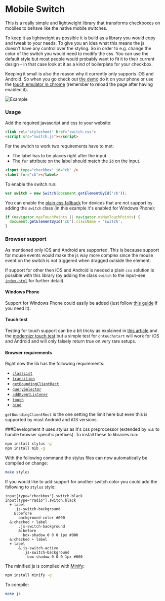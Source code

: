 Mobile Switch
=============


This is a really simple and lightweight library that transforms checkboxes on mobiles to behave like the native mobile switches.

To keep it as lightweight as possible it is build as a library you would copy and tweak to your needs. To give you an idea what this means the js doesn't have any control over the styling. So in order to e.g. change the color of the switch you would need to modify the css. You can use the default style but most people would probably want to fit it to their current design - in that case look at it as a kind of boilerplate for your checkbox.

Keeping it small is also the reason why it currently only supports iOS and Android. So when you go check out [the demo](https://tmpethick.github.io/switch/demo.html) do it on your phone or use the [touch emulator in chrome](https://developer.chrome.com/devtools/docs/mobile-emulation#emulate-touch-events) (remember to reload the page after having enabled it).

![Example](https://tmpethick.github.io/switch/images/example.gif)


### Usage
Add the required javascript and css to your website:
```html
<link rel="stylesheet" href="switch.css">
<script src="switch.js"></script>
```

For the switch to work two requirements have to met:
* The label has to be places right after the input.
* The `for` attribute on the label should match the `id` on the input.

```html
<input type="checkbox" id="cb" />
<label for="cb"></label>
```

To enable the switch run:
```js
var switch = new Switch(document.getElementById('cb'));
```

You can enable the [plain css fallback](https://tmpethick.github.io/switch/demo.html#css-switch) for devices that are not support by adding the `switch` class (in this example it's enabled for Windows Phone):
```js
if (navigator.maxTouchPoints || navigator.msMaxTouchPoints) {
  document.getElementById('cb').className = 'switch';
}
```


### Browser support
As mentioned only iOS and Android are supported. This is because support for mouse events would make the js way more complex since the mouse event on the switch is not triggered when dragged outside the element.

If support for other then iOS and Android is needed a plain `css` solution is possible with this library (by adding the class `switch` to the input–see [`index.html`](index.html) for further detail).

#### Windows Phone
Support for Windows Phone could easily be added (just follow [this guide](http://blogs.windows.com/windows_phone/b/wpdev/archive/2012/11/15/adapting-your-webkit-optimized-site-for-internet-explorer-10.aspx#step4) if you need it).

#### Touch test
Testing for touch support can be a bit tricky as explained in [this article](http://www.stucox.com/blog/you-cant-detect-a-touchscreen/) and the [modernizr touch test](https://github.com/Modernizr/Modernizr/blob/master/feature-detects/touchevents.js) but  a simple test for `ontouchstart` will work for iOS and Android and will only falsely return true on very rare setups.

#### Browser requirements
Right now the lib has the following requirements:
* [`classList`](http://caniuse.com/classlist)
* [`transition`](http://caniuse.com/transition)
* [`getBoundingClientRect`](https://developer.mozilla.org/en-US/docs/Web/API/Element.getBoundingClientRect#Browser_compatibility)
* [`querySelector`](https://developer.mozilla.org/en-US/docs/Web/API/document.querySelector#Browser_Compatibility)
* [`addEventListener`](https://developer.mozilla.org/en-US/docs/Web/API/EventTarget.addEventListener#Browser_compatibility)
* [`touch`](http://caniuse.com/touch)
* [`bind`](https://developer.mozilla.org/en-US/docs/Web/JavaScript/Reference/Global_Objects/Function/bind#Browser_compatibility)

`getBoundingClientRect` is the one setting the limit here but even this is supported by most Android and iOS versions.


###Development
It uses stylus as it's css preprocessor (extended by `nib` to handle browser specific prefixes). To install these to libraries run:
```bash
npm install stylus -g
npm install nib -g
```

With the following command the stylus files can now automatically be compiled on change:
```bash
make styles
```

If you would like to add support for another switch color you could add the following to `stylus` style:
```stylus
input[type="checkbox"].switch.black
input[type="radio"].switch.black
  + label
    .js-switch-background
    &:before
      background-color #000
  &:checked + label
      .js-switch-background
      &:before
        box-shadow 0 0 0 1px #000
  &:checked + label
  + label
      &.js-switch-active
        .js-switch-background
          box-shadow 0 0 0 1px #000
```

The minified js is compiled with [Minify](https://coderaiser.github.io/minify/):
```bash
npm install minify -g
```

To compile:
```bash
make js
```

